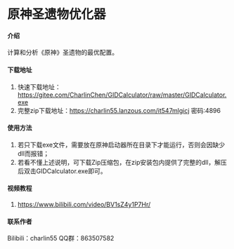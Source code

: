 # 原神圣遗物优化器

#### 介绍
计算和分析《原神》圣遗物的最优配置。

#### 下载地址

1.  快速下载地址：https://gitee.com/CharlinChen/GIDCalculator/raw/master/GIDCalculator.exe
2.  完整zip下载地址：https://charlin55.lanzous.com/it547mlgicj 密码:4896


#### 使用方法

1.  若只下载exe文件，需要放在原神启动器所在目录下才能运行，否则会因缺少dll而报错；
2.  若看不懂上述说明，可下载Zip压缩包，在zip安装包内提供了完整的dll，解压后双击GIDCalculator.exe即可。

#### 视频教程

1.  https://www.bilibili.com/video/BV1sZ4y1P7Hr/

#### 联系作者

Bilibili：charlin55
QQ群：863507582


